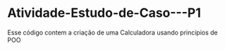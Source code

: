 # Atividade-Estudo-de-Caso---P1
Esse código contem a criação de uma Calculadora usando princípios de POO

